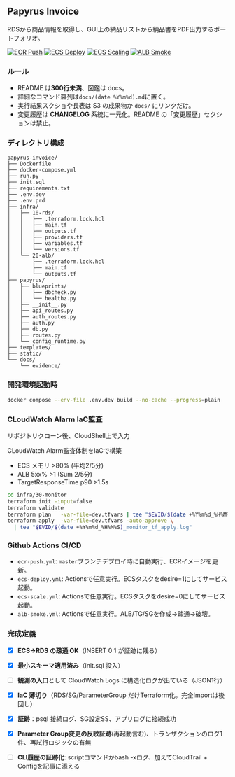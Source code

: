 ## Papyrus Invoice

RDSから商品情報を取得し、GUI上の納品リストから納品書をPDF出力するポートフォリオ。

[![ECR Push](https://github.com/Nickelth/papyrus-invoice/actions/workflows/ecr-push.yml/badge.svg)](../../actions)
[![ECS Deploy](https://github.com/Nickelth/papyrus-invoice/actions/workflows/ecs-deploy.yml/badge.svg)](../../actions)
[![ECS Scaling](https://github.com/Nickelth/papyrus-invoice/actions/workflows/ecs-scale.yml/badge.svg)](../../actions)
[![ALB Smoke](https://github.com/Nickelth/papyrus-invoice/actions/workflows/alb-smoke.yml/badge.svg)](../../actions)

### ルール

- README は**300行未満**、図鑑は docs。
- 詳細なコマンド羅列は`docs/(date %Y%m%d).md`に置く。
- 実行結果スクショや長表は S3 の成果物か `docs/` にリンクだけ。
- 変更履歴は **CHANGELOG** 系統に一元化。README の「変更履歴」セクションは禁止。

### ディレクトリ構成

```plaintext
papyrus-invoice/
├── Dockerfile
├── docker-compose.yml
├── run.py
├── init.sql
├── requirements.txt
├── .env.dev
├── .env.prd
├── infra/
│   ├── 10-rds/
│   │   ├── .terraform.lock.hcl
│   │   ├── main.tf
│   │   ├── outputs.tf
│   │   ├── providers.tf
│   │   ├── variables.tf
│   │   └── versions.tf
│   └── 20-alb/
│       ├── .terraform.lock.hcl
│       ├── main.tf
│       └── outputs.tf
├── papyrus/
│   ├── blueprints/
│   │   ├── dbcheck.py
│   │   └── healthz.py
│   ├── __init__.py
│   ├── api_routes.py
│   ├── auth_routes.py
│   ├── auth.py
│   ├── db.py
│   ├── routes.py
│   └── config_runtime.py
├── templates/
├── static/
└── docs/
    └── evidence/
```

### 開発環境起動時

```bash
docker compose --env-file .env.dev build --no-cache --progress=plain
```

### CLoudWatch Alarm IaC監査

リポジトリクローン後、CloudShell上で入力

CLoudWatch Alarm監査体制をIaCで構築

- ECS メモリ >80% (平均2/5分)
- ALB 5xx% >1 (Sum 2/5分)
- TargetResponseTime p90 >1.5s

```bash
cd infra/30-monitor
terraform init -input=false
terraform validate
terraform plan   -var-file=dev.tfvars | tee "$EVID/$(date +%Y%m%d_%H%M%S)_monitor_tf_plan.log"
terraform apply  -var-file=dev.tfvars -auto-approve \
  | tee "$EVID/$(date +%Y%m%d_%H%M%S)_monitor_tf_apply.log"
```

### Github Actions CI/CD

- `ecr-push.yml`: `master`ブランチデプロイ時に自動実行、ECRイメージを更新。
- `ecs-deploy.yml`: Actionsで任意実行。ECSタスクをdesire=1にしてサービス起動。
- `ecs-scale.yml`: Actionsで任意実行。ECSタスクをdesire=0にしてサービス起動。
- `alb-smoke.yml`: Actionsで任意実行。ALB/TG/SGを作成→疎通→破壊。

### 完成定義

- [x] **ECS→RDS の疎通 OK**（INSERT 0 1 が証跡に残る） 

- [x] **最小スキーマ適用済み**（init.sql 投入） 

- [ ] **観測の入口**として CloudWatch Logs に構造化ログが出ている（JSON1行） 

- [x] **IaC 薄切り**（RDS/SG/ParameterGroup だけTerraform化。完全Importは後回し） 

- [x] **証跡**：psql 接続ログ、SG設定SS、アプリログに接続成功 

- [x] **Parameter Group変更の反映証跡**(再起動含む)、トランザクションのログ1件、再試行ロジックの有無 

- [ ] **CLI履歴の証跡化**: scriptコマンドかbash -xログ、加えてCloudTrail + Configを記事に添える